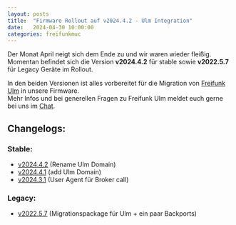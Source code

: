 ```yaml
---
layout: posts
title:  "Firmware Rollout auf v2024.4.2 - Ulm Integration"
date:   2024-04-30 10:00:00
categories: freifunkmuc
---
```

 
Der Monat April neigt sich dem Ende zu und wir waren wieder fleißig.  
Momentan befindet sich die Version **v2024.4.2** für stable sowie **v2022.5.7** für Legacy Geräte im Rollout.

In den beiden Versionen ist alles vorbereitet für die Migration von [Freifunk Ulm](https://wiki.freifunk-ulm.de/) in unsere Firmware.  
Mehr Infos und bei generellen Fragen zu Freifunk Ulm meldet euch gerne bei uns im [Chat](https://chat.ffmuc.net/freifunk/channels/freifunk-ulm).

## Changelogs:
### Stable:
- [v2024.4.2](https://github.com/freifunkMUC/site-ffm/releases/tag/v2024.4.2) (Rename Ulm Domain)
- [v2024.4.1](https://github.com/freifunkMUC/site-ffm/releases/tag/v2024.4.1) (add Ulm Domain)
- [v2024.3.1](https://github.com/freifunkMUC/site-ffm/releases/tag/v2024.3.2) (User Agent für Broker call)  
### Legacy:  
- [v2022.5.7](https://github.com/freifunkMUC/site-ffm/releases/tag/v2022.5.7) (Migrationspackage für Ulm + ein paar Backports) 
